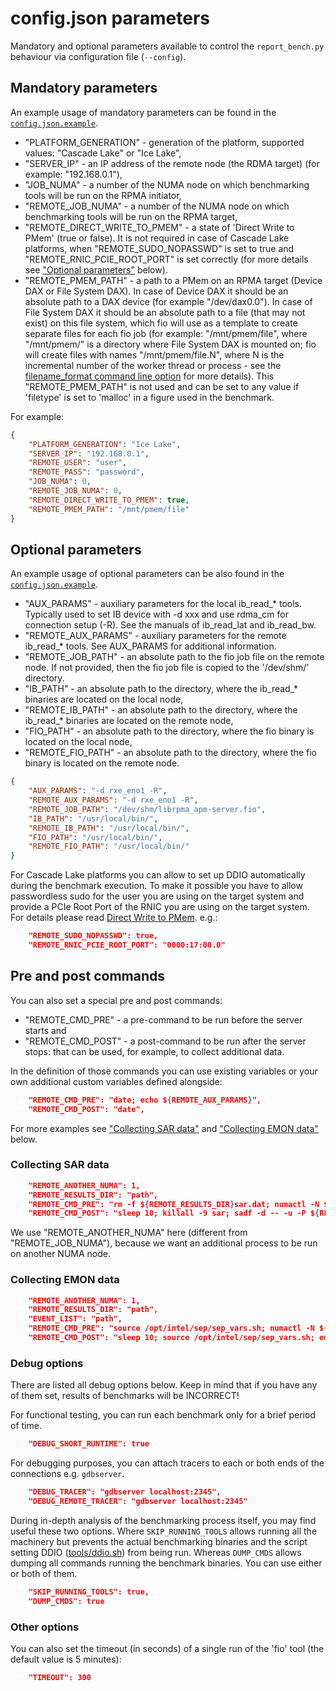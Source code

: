 # config.json parameters

Mandatory and optional parameters available to control the `report_bench.py` behaviour via configuration file (`--config`).

## Mandatory parameters

An example usage of mandatory parameters can be found in the [`config.json.example`](./config.json.example).

- "PLATFORM_GENERATION" - generation of the platform, supported values: "Cascade Lake" or "Ice Lake",
- "SERVER_IP" - an IP address of the remote node (the RDMA target) (for example: "192.168.0.1"),
- "JOB_NUMA" - a number of the NUMA node on which benchmarking tools will be run on the RPMA initiator,
- "REMOTE_JOB_NUMA" - a number of the NUMA node on which benchmarking tools will be run on the RPMA target,
- "REMOTE_DIRECT_WRITE_TO_PMEM" - a state of 'Direct Write to PMem' (true or false). It is not required in case of Cascade Lake platforms, when "REMOTE_SUDO_NOPASSWD" is set to true and "REMOTE_RNIC_PCIE_ROOT_PORT" is set correctly (for more details see ["Optional parameters"](#optional-parameters) below).
- "REMOTE_PMEM_PATH" - a path to a PMem on an RPMA target (Device DAX or File System DAX). In case of Device DAX it should be an absolute path to a DAX device (for example "/dev/dax0.0"). In case of File System DAX it should be an absolute path to a file (that may not exist) on this file system, which fio will use as a template to create separate files for each fio job (for example: "/mnt/pmem/file", where "/mnt/pmem/" is a directory where File System DAX is mounted on; fio will create files with names "/mnt/pmem/file.N", where N is the incremental number of the worker thread or process - see the [filename_format command line option][filename-format] for more details). This "REMOTE_PMEM_PATH" is not used and can be set to any value if 'filetype' is set to 'malloc' in a figure used in the benchmark.

For example:

```json
{
    "PLATFORM_GENERATION": "Ice Lake",
    "SERVER_IP": "192.168.0.1",
    "REMOTE_USER": "user",
    "REMOTE_PASS": "password",
    "JOB_NUMA": 0,
    "REMOTE_JOB_NUMA": 0,
    "REMOTE_DIRECT_WRITE_TO_PMEM": true,
    "REMOTE_PMEM_PATH": "/mnt/pmem/file"
}
```

[filename-format]: https://fio.readthedocs.io/en/latest/fio_man.html#cmdoption-arg-filename-format

## Optional parameters

An example usage of optional parameters can be also found in the [`config.json.example`](./config.json.example).

- "AUX_PARAMS" - auxiliary parameters for the local ib_read_* tools. Typically used to set IB device with -d xxx and use rdma_cm for connection setup (-R). See the manuals of ib_read_lat and ib_read_bw.
- "REMOTE_AUX_PARAMS" - auxiliary parameters for the remote ib_read_* tools. See AUX_PARAMS for additional information.
- "REMOTE_JOB_PATH" - an absolute path to the fio job file on the remote node. If not provided, then the fio job file is copied to the '/dev/shm/' directory.
- "IB_PATH" - an absolute path to the directory, where the ib_read_* binaries are located on the local node,
- "REMOTE_IB_PATH" - an absolute path to the directory, where the ib_read_* binaries are located on the remote node,
- "FIO_PATH" - an absolute path to the directory, where the fio binary is located on the local node,
- "REMOTE_FIO_PATH" - an absolute path to the directory, where the fio binary is located on the remote node.

```json
{
    "AUX_PARAMS": "-d rxe_eno1 -R",
    "REMOTE_AUX_PARAMS": "-d rxe_eno1 -R",
    "REMOTE_JOB_PATH": "/dev/shm/librpma_apm-server.fio",
    "IB_PATH": "/usr/local/bin/",
    "REMOTE_IB_PATH": "/usr/local/bin/",
    "FIO_PATH": "/usr/local/bin/",
    "REMOTE_FIO_PATH": "/usr/local/bin/"
}
```

For Cascade Lake platforms you can allow to set up DDIO automatically during the benchmark execution. To make it possible you have to allow passwordless sudo for the user you are using on the target system and provide a PCIe Root Port of the RNIC you are using on the target system. For details please read [Direct Write to PMem][direct-write]. e.g.:

```json
    "REMOTE_SUDO_NOPASSWD": true,
    "REMOTE_RNIC_PCIE_ROOT_PORT": "0000:17:00.0"
```

[direct-write]: https://pmem.io/rpma/documentation/basic-direct-write-to-pmem.html

## Pre and post commands

You can also set a special pre and post commands:
- "REMOTE_CMD_PRE" - a pre-command to be run before the server starts and
- "REMOTE_CMD_POST" - a post-command to be run after the server stops:
that can be used, for example, to collect additional data.

In the definition of those commands you can use existing variables or your own additional custom variables defined alongside:

```json
    "REMOTE_CMD_PRE": "date; echo ${REMOTE_AUX_PARAMS}",
    "REMOTE_CMD_POST": "date",
```

For more examples see ["Collecting SAR data"](#collecting-sar-data) and ["Collecting EMON data"](#collecting-emon-data) below.

### Collecting SAR data

```json
    "REMOTE_ANOTHER_NUMA": 1,
    "REMOTE_RESULTS_DIR": "path",
    "REMOTE_CMD_PRE": "rm -f ${REMOTE_RESULTS_DIR}sar.dat; numactl -N ${REMOTE_ANOTHER_NUMA} sar -u -P ${REMOTE_JOB_NUMA_CPULIST} -o ${REMOTE_RESULTS_DIR}sar.dat 5 > /dev/null",
    "REMOTE_CMD_POST": "sleep 10; killall -9 sar; sadf -d -- -u -P ${REMOTE_JOB_NUMA_CPULIST} ${REMOTE_RESULTS_DIR}sar.dat > ${REMOTE_RESULTS_DIR}sar_${RUN_NAME}.csv"
```

We use "REMOTE_ANOTHER_NUMA" here (different from "REMOTE_JOB_NUMA"), because we want an additional process to be run on another NUMA node.

### Collecting EMON data

```json
    "REMOTE_ANOTHER_NUMA": 1,
    "REMOTE_RESULTS_DIR": "path",
    "EVENT_LIST": "path",
    "REMOTE_CMD_PRE": "source /opt/intel/sep/sep_vars.sh; numactl -N ${REMOTE_ANOTHER_NUMA} emon -i ${EVENT_LIST} > ${REMOTE_RESULTS_DIR}${RUN_NAME}_emon.dat",
    "REMOTE_CMD_POST": "sleep 10; source /opt/intel/sep/sep_vars.sh; emon -stop"
```

### Debug options

There are listed all debug options below. Keep in mind that if you have any of them set, results of benchmarks will be INCORRECT!

For functional testing, you can run each benchmark only for a brief period of time.

```json
    "DEBUG_SHORT_RUNTIME": true
```

For debugging purposes, you can attach tracers to each or both ends of the connections e.g. `gdbserver`.

```json
    "DEBUG_TRACER": "gdbserver localhost:2345",
    "DEBUG_REMOTE_TRACER": "gdbserver localhost:2345"
```

During in-depth analysis of the benchmarking process itself, you may find useful these two options. Where `SKIP_RUNNING_TOOLS` allows running all the machinery but prevents the actual benchmarking binaries and the script setting DDIO ([tools/ddio.sh](./tools/ddio.sh)) from being run. Whereas `DUMP_CMDS` allows dumping all commands running the benchmark binaries. You can use either or both of them.

```json
    "SKIP_RUNNING_TOOLS": true,
    "DUMP_CMDS": true
```

### Other options

You can also set the timeout (in seconds) of a single run of the 'fio' tool (the default value is 5 minutes):

```json
    "TIMEOUT": 300
```
